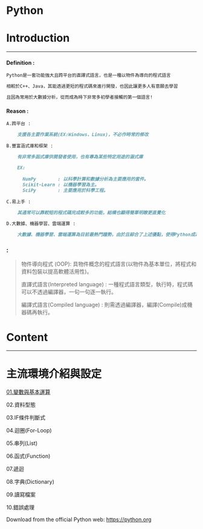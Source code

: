 # Python 

#  Introduction
***
#### Definition :
```markdown
Python是一套功能強大且跨平台的直譯式語言，也是一種以物件為導向的程式語言

相較於C++、Java，其能透過更短的程式碼來進行開發，也因此讓更多人有意願去學習

且因為常用於大數據分析，從而成為時下非常多初學者接觸的第一個語言!

```
#### Reason : 
```markdown
A.跨平台 : 

    支援各主要作業系統(EX:Windows、Linux)，不必作時常的修改
    
B.豐富涵式庫和框架 : 

    有非常多函式庫供開發者使用，也有專為某些特定用途的涵式庫 
    
    EX:
    
      NumPy        : 以科學計算和數據分析為主要應用的套件。
      Scikit-Learn : 以機器學習為主。
      SciPy        : 主要應用於科學工程。
      
C.易上手 : 

    其通常可以靠較短的程式碼完成較多的功能，結構也顯得簡單明瞭更直覺化
  
D.大數據、機器學習、雲端運算 : 

    大數據、機器學習、雲端運算為目前最熱門趨勢，由於且綜合了上述優點，使得Python成為最具通用性且數據分析最熱門的語言，

```
###   :
> 物件導向程式 (OOP): 具物件概念的程式語言(以物件為基本單位，將程式和資料包裝以提高軟體活用性)。
> 
> 直譯式語言(Interpreted language) : 一種程式語言類型，執行時，程式碼可以不透過編譯器，一句一句逐一執行。
> 
> 編譯式語言(Compiled language)    : 則需透過編譯器，編譯(Compile)成機器碼再執行。

#  Content
***



# 主流環境介紹與設定
 [01.變數與基本運算]()
 
 02.資料型態 
 
 03.IF條件判斷式
 
 04.迴圈(For-Loop)
 
 05.串列(List)
 
 06.函式(Function)
 
 07.遞迴
 
 08.字典(Dictionary)
 
 09.讀寫檔案
 
 10.錯誤處理





Download from the official Python web: https://python.org


